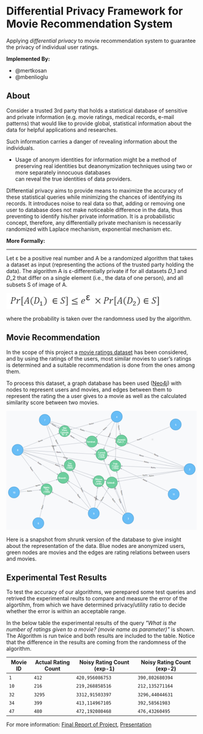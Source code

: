 # Differential Privacy Framework for Movie Recommendation System

Applying *differential privacy* to movie recommendation system to guarantee the privacy of individual user ratings.

**Implemented By:**

* @mertkosan
* @mbenlioglu

## About

Consider a trusted 3rd party that holds a statistical database of sensitive and private information (e.g. movie ratings, medical records, e-mail patterns) that would like to
provide global, statistical information about the data for helpful applications and researches. 

Such information carries a danger of revealing information about the individuals.
  + Usage of anonym identities for information might be a method of preserving real identities but deanonymization techniques using two or more separately innocuous databases  
  can reveal the true identities of data providers.
 
Differential privacy aims to provide means to maximize the accuracy of these statistical queries while minimizing the chances of identifying its records. It introduces noise
to real data so that, adding or removing one user to database does not make noticeable difference in the data, thus preventing to identify his/her private information. It is
a probabilistic concept, therefore, any differentially private mechanism is necessarily randomized with Laplace mechanism, exponential mechanism etc.


**More Formally:**
___
Let ε be a positive real number and A be a randomized algorithm that takes a dataset as input (representing the actions of the trusted party holding the data). The algorithm A
is ε-differentially private if for all datasets 𝐷_1 and 𝐷_2 that differ on a single element (i.e., the data of one person), and all subsets S of image of A.

![ε-differential privacy formula](/docs/formula.png)

where the probability is taken over the randomness used by the algorithm.

## Movie Recommendation

In the scope of this project a [movie ratings dataset](https://grouplens.org/datasets/movielens/) has been considered, and by using the ratings of the users, most similar movies to user’s ratings is determined and
a suitable recommendation is done from the ones among them.

To process this dataset, a graph database has been used ([Neo4j](https://neo4j.com/)) with nodes to represent users and movies, and edges between them to represent the rating the a user gives to
a movie as well as the calculated similarity score between two movies.

![Graph Database Snapshot](/docs/sampleGraphDb.png)

Here is a snapshot from shrunk version of the database to give insight about the representation of the data. Blue nodes are anonymized users, green nodes are movies and the
edges are rating relations between users and movies.


## Experimental Test Results

To test the accuracy of our algorithms, we perepared some test queries and retrived the experimental reults to compare and measure the error of the algortihm, from which we have
determined privacy/utility ratio to decide whether the error is within an acceptable range.

In the below table the experimental results of the query _"What is the number of ratings given to a movie? (movie name as parameter)"_ is shown. The Algorithm is run twice and
both results are included to the table. Notice that the difference in the results are coming from the randomness of the algorithm.

| Movie ID      | Actual Rating Count | Noisy Rating Count (exp-1) | Noisy Rating Count (exp-2) |
| ------------- | ------------------- | ---------------------------| -------------------------- |
| ```1```       | ```412```           | ```420,956086753```        | ```390,802680394```        |
| ```10```      | ```216```           | ```219,268858516```        | ```212,135271164```        |
| ```32```      | ```3295```          | ```3312,91503397```        | ```3296,44044631```        |
| ```34```      | ```399```           | ```413,114967105```        | ```392,58561983```         |
| ```47```      | ```480```           | ```472,192080468```        | ```476,43260495```         |

For more information: [Final Report of Project](/docs/finalReport.pdf), [Presentation](/docs/presentation.pdf)